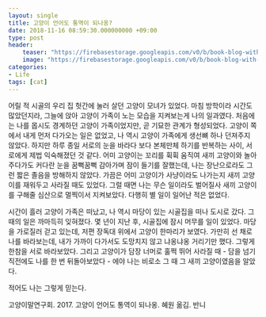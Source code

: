 ```yaml
---
layout: single
title: 고양이 언어도 통역이 되나옹?
date: 2018-11-16 08:59:30.000000000 +09:00
type: post
header:
    teaser: "https://firebasestorage.googleapis.com/v0/b/book-blog-with-largo.appspot.com/o/images%2Ftranslate-cat-language.jpg?alt=media&token=25dcab14-6e0d-476f-9c42-198f8b0e689e"
    image: "https://firebasestorage.googleapis.com/v0/b/book-blog-with-largo.appspot.com/o/images%2Ftranslate-cat-language.jpg?alt=media&token=25dcab14-6e0d-476f-9c42-198f8b0e689e"
categories:
- Life
tags: [cat]
---
```


어릴 적 시골의 우리 집 헛간에 눌러 살던 고양이 모녀가 있었다. 마침 방학이라 시간도 많았던지라, 그늘에 앉아 고양이 가족이 노는 모습을 지켜보는게 나의 일과였다. 처음에는 나를 몹시도 경계하던 고양이 가족이었지만, 곧 기묘한 관계가 형성되었다. 고양이 쪽에서 내게 먼저 다가오는 일은 없었고, 나 역시 고양이 가족에게 생선뼈 하나 던져주지 않았다. 하지만 하루 종일 서로의 눈을 바라다 보다 본체만체 하기를 반복하는 사이, 서로에게 제법 익숙해졌던 것 같다. 어미 고양이는 꼬리를 휙휙 움직여 새끼 고양이와 놀아주다가도 커다란 눈을 꿈뻑꿈뻑 감아가며 잠이 들기를 잘했는데, 나는 장난으로라도 그런 짧은 졸음을 방해하지 않았다. 가끔은 어미 고양이가 사냥이라도 나가는지 새끼 고양이를 재워두고 사라질 때도 있었다. 그럴 때면 나는 무슨 일이라도 벌어질사 새끼 고양이를 구해줄 심산으로 멀찍이서 지켜보았다. 다행히 별 일이 일어난 적은 없었다.

시간이 흘러 고양이 가족은 떠났고, 나 역시 마당이 있는 시골집을 떠나 도시로 갔다. 그때의 일은 까마득히 잊혀졌다. 몇 년이 지난 후, 시골집에 잠시 머무를 일이 있었다. 마당을 가로질러 걷고 있는데, 저편 장독대 위에서 고양이 한마리가 보였다. 가만히 선 채로 나를 바라보는데, 내가 가까이 다가서도 도망치지 않고 냐옹냐옹 거리기만 했다. 그렇게 한참을 서로 바라보았다. 그리고 고양이가 담장 너머로 훌쩍 뛰어 사라질 때 - 담을 넘기 직전에도 나를 한 번 뒤돌아보았다 - 에야 나는 비로소 그 때 그 새끼 고양이였음을 알았다.

적어도 나는 그렇게 믿는다.


고양이말연구회. 2017. 고양이 언어도 통역이 되나옹. 혜원 옮김. 반니
